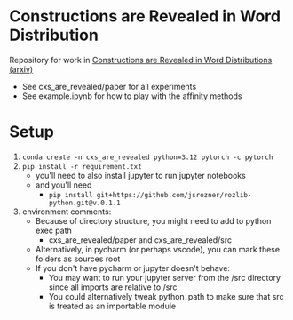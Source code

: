 # Constructions are Revealed in Word Distribution
Repository for work in [Constructions are Revealed in Word Distributions
(arxiv)](https://arxiv.org/abs/2503.06048)

- See cxs_are_revealed/paper for all experiments
- See example.ipynb for how to play with the affinity methods

# Setup
1. `conda create -n cxs_are_revealed python=3.12 pytorch -c pytorch`
2. `pip install -r requirement.txt`
   - you'll need to also install jupyter to run jupyter notebooks
   - and you'll need
       - `pip install git+https://github.com/jsrozner/rozlib-python.git@v.0.1.1`
3. environment comments:
   - Because of directory structure, you might need to add to python exec path
     - cxs_are_revealed/paper and cxs_are_revealed/src
   - Alternatively, in pycharm (or perhaps vscode), 
   you can mark these folders as sources root 
   - If you don't have pycharm or jupyter doesn't behave:
       - You may want to run your jupyter server from the /src directory since all
       imports are relative to /src 
       - You could alternatively tweak python_path to make sure that src is treated
        as an importable module
    